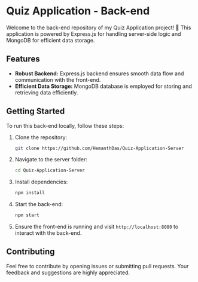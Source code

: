 # Quiz Application - Back-end

Welcome to the back-end repository of my Quiz Application project! 🚀 This application is powered by Express.js for handling server-side logic and MongoDB for efficient data storage.

## Features

- **Robust Backend:** Express.js backend ensures smooth data flow and communication with the front-end.
- **Efficient Data Storage:** MongoDB database is employed for storing and retrieving data efficiently.

## Getting Started

To run this back-end locally, follow these steps:

1. Clone the repository:

   ```bash
   git clone https://github.com/HemanthDas/Quiz-Application-Server
   ```

2. Navigate to the server folder:

   ```bash
   cd Quiz-Application-Server
   ```

3. Install dependencies:

   ```bash
   npm install
   ```

4. Start the back-end:

   ```bash
   npm start
   ```

5. Ensure the front-end is running and visit `http://localhost:8080` to interact with the back-end.

## Contributing

Feel free to contribute by opening issues or submitting pull requests. Your feedback and suggestions are highly appreciated.
